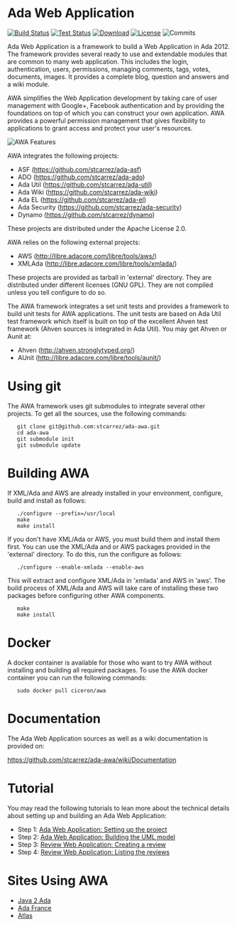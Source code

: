 # Ada Web Application

[![Build Status](https://img.shields.io/jenkins/s/http/jenkins.vacs.fr/AWA.svg)](http://jenkins.vacs.fr/job/AWA/)
[![Test Status](https://img.shields.io/jenkins/t/http/jenkins.vacs.fr/AWA.svg)](http://jenkins.vacs.fr/job/AWA/)
[![Download](https://img.shields.io/badge/download-1.0.0-brightgreen.svg)](http://download.vacs.fr/ada-awa/awa-all-1.0.0.tar.gz)
[![License](http://img.shields.io/badge/license-APACHE2-blue.svg)](LICENSE)
![Commits](https://img.shields.io/github/commits-since/stcarrez/ada-awa/v1.0.0.svg)

Ada Web Application is a framework to build a Web Application in Ada 2012.
The framework provides several ready to use and extendable modules that are common
to many web application.  This includes the login, authentication, users, permissions,
managing comments, tags, votes, documents, images.  It provides a complete blog,
question and answers and a wiki module.

AWA simplifies the Web Application development by taking care of user management with
Google+, Facebook authentication and by providing the foundations on top of which you
can construct your own application.  AWA provides a powerful permission management
that gives flexibility to applications to grant access and protect your user's resources.

![AWA Features](https://github.com/stcarrez/ada-awa/wiki/images/awa-features.png)

AWA integrates the following projects:

* ASF           (https://github.com/stcarrez/ada-asf)
* ADO           (https://github.com/stcarrez/ada-ado)
* Ada Util      (https://github.com/stcarrez/ada-util)
* Ada Wiki      (https://github.com/stcarrez/ada-wiki)
* Ada EL        (https://github.com/stcarrez/ada-el)
* Ada Security  (https://github.com/stcarrez/ada-security)
* Dynamo        (https://github.com/stcarrez/dynamo)

These projects are distributed under the Apache License 2.0.

AWA relies on the following external projects:

* AWS      (http://libre.adacore.com/libre/tools/aws/)
* XMLAda   (http://libre.adacore.com/libre/tools/xmlada/)

These projects are provided as tarball in 'external' directory.
They are distributed under different licenses (GNU GPL).
They are not compiled unless you tell configure to do so.

The AWA framework integrates a set unit tests and provides a framework
to build unit tests for AWA applications.   The unit tests are based on
Ada Util test framework which itself is built on top of the excellent
Ahven test framework (Ahven sources is integrated in Ada Util).
You may get Ahven or Aunit at:

* Ahven    (http://ahven.stronglytyped.org/)
* AUnit    (http://libre.adacore.com/libre/tools/aunit/)

# Using git

The AWA framework uses git submodules to integrate several other
projects.  To get all the sources, use the following commands:
```
   git clone git@github.com:stcarrez/ada-awa.git
   cd ada-awa
   git submodule init
   git submodule update
```

# Building AWA

If XML/Ada and AWS are already installed in your environment, configure,
build and install as follows:
```
   ./configure --prefix=/usr/local
   make
   make install
```
If you don't have XML/Ada or AWS, you must build them and install them first.
You can use the XML/Ada and or AWS packages provided in the 'external' directory.
To do this, run the configure as follows:
```
   ./configure --enable-xmlada --enable-aws
```
This will extract and configure XML/Ada in 'xmlada' and AWS in 'aws'.
The build process of XML/Ada and AWS will take care of installing these
two packages before configuring other AWA components.
```
   make
   make install
```

# Docker

A docker container is available for those who want to try AWA without installing
and building all required packages.  To use the AWA docker container you can
run the following commands:

```
   sudo docker pull ciceron/awa
```

# Documentation

The Ada Web Application sources as well as a wiki documentation is provided on:

   https://github.com/stcarrez/ada-awa/wiki/Documentation

# Tutorial

You may read the following tutorials to lean more about the technical details about
setting up and building an Ada Web Application:

  * Step 1: [Ada Web Application: Setting up the project](http://blog.vacs.fr/vacs/blogs/post.html?post=2014/05/08/Ada-Web-Application-Setting-up-the-project)
  * Step 2: [Ada Web Application: Building the UML model](http://blog.vacs.fr/vacs/blogs/post.html?post=2014/05/18/Ada-Web-Application--Building-the-UML-model)
  * Step 3: [Review Web Application: Creating a review](http://blog.vacs.fr/vacs/blogs/post.html?post=2014/06/14/Review-Web-Application-Creating-a-review)
  * Step 4: [Review Web Application: Listing the reviews](http://blog.vacs.fr/vacs/blogs/post.html?post=2014/07/19/Review-Web-Application-Listing-the-reviews)

# Sites Using AWA

  * [Java 2 Ada](https://blog.vacs.fr/)
  * [Ada France](http://www.ada-france.org/adafr/index.html)
  * [Atlas](http://demo.vacs.fr/atlas/index.html)
